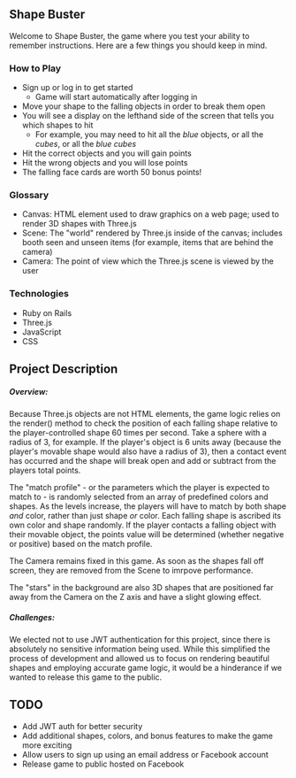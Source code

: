 ## Shape Buster

Welcome to Shape Buster, the game where you test your ability to remember instructions. Here are a few things you should keep in mind.

### How to Play

- Sign up or log in to get started
  - Game will start automatically after logging in
- Move your shape to the falling objects in order to break them open
- You will see a display on the lefthand side of the screen that tells you which shapes to hit
  - For example, you may need to hit all the *blue* objects, or all the *cubes*, or all the *blue cubes*
- Hit the correct objects and you will gain points
- Hit the wrong objects and you will lose points
- The falling face cards are worth 50 bonus points!

### Glossary
* Canvas: HTML element used to draw graphics on a web page; used to render 3D shapes with Three.js
* Scene: The "world" rendered by Three.js inside of the canvas; includes booth seen and unseen items (for example, items that are behind the camera)
* Camera: The point of view which the Three.js scene is viewed by the user

### Technologies
* Ruby on Rails
* Three.js
* JavaScript
* CSS

## Project Description

##### Overview:
Because Three.js objects are not HTML elements, the game logic relies on the render() method to check the position of each falling shape relative to the player-controlled shape 60 times per second. Take a sphere with a radius of 3, for example. If the player's object is 6 units away (because the player's movable shape would also have a radius of 3), then a contact event has occurred and the shape will break open and add or subtract from the players total points.

The "match profile" - or the parameters which the player is expected to match to - is randomly selected from an array of predefined colors and shapes. As the levels increase, the players will have to match by both shape *and* color, rather than just shape *or* color. Each falling shape is ascribed its own color and shape randomly. If the player contacts a falling object with their movable object, the points value will be determined (whether negative or positive) based on the match profile.

The Camera remains fixed in this game. As soon as the shapes fall off screen, they are removed from the Scene to imrpove performance.

The "stars" in the background are also 3D shapes that are positioned far away from the Camera on the Z axis and have a slight glowing effect.

##### Challenges:
We elected not to use JWT authentication for this project, since there is absolutely no sensitive information being used. While this simplified the process of development and allowed us to focus on rendering beautiful shapes and employing accurate game logic, it would be a hinderance if we wanted to release this game to the public. 

## TODO 
* Add JWT auth for better security
* Add additional shapes, colors, and bonus features to make the game more exciting
* Allow users to sign up using an email address or Facebook account
* Release game to public hosted on Facebook
